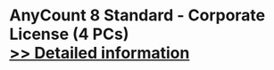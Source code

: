 # AnyCount 8 Standard - Corporate License (4 PCs)<br />[>> Detailed information](https://secure.shareit.com/shareit/product.html?productid=300528824&affiliateid=200057808)